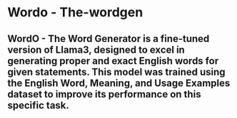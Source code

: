 # Wordo - The-wordgen
## WordO - The Word Generator is a fine-tuned version of Llama3, designed to excel in generating proper and exact English words for given statements. This model was trained using the English Word, Meaning, and Usage Examples dataset to improve its performance on this specific task.
